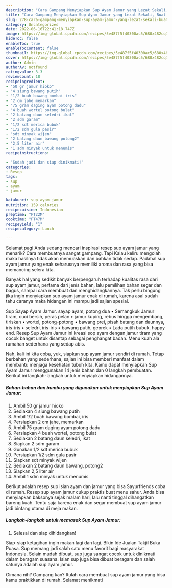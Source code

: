 ```yaml
---
description: "Cara Gampang Menyiapkan Sup Ayam Jamur yang Lezat Sekali, Buat Buka Puasa Sempurna"
title: "Cara Gampang Menyiapkan Sup Ayam Jamur yang Lezat Sekali, Buat Buka Puasa Sempurna"
slug: 278-cara-gampang-menyiapkan-sup-ayam-jamur-yang-lezat-sekali-buat-buka-puasa-sempurna
category: Uncategorized
date: 2022-06-16T22:41:18.747Z
image: https://img-global.cpcdn.com/recipes/5e487f5f40300ac5/680x482cq70/sup-ayam-jamur-foto-resep-utama.jpg
hideToc: false
enableToc: true
enableTocContent: false
thumbnail: https://img-global.cpcdn.com/recipes/5e487f5f40300ac5/680x482cq70/sup-ayam-jamur-foto-resep-utama.jpg
cover: https://img-global.cpcdn.com/recipes/5e487f5f40300ac5/680x482cq70/sup-ayam-jamur-foto-resep-utama.jpg
author: Admin
authorAv: notfound
ratingvalue: 3.3
reviewcount: 18
recipeingredient:
- "50 gr jamur hioko"
- "4 siung bawang putih"
- "1/2 buah bawang bombai iris"
- "2 cm jahe memarkan"
- "75 gram daging ayam potong dadu"
- "4 buah wortel potong bulat"
- "2 batang daun seledri ikat"
- "2 sdm garam"
- "1/2 sdt merica bubuk"
- "1/2 sdm gula pasir"
- "sdt minyak wijen"
- "2 batang daun bawang potong2"
- "2,5 liter air"
- "1 sdm minyak untuk menumis"
recipeinstructions:

- "Sudah jadi dan siap dinikmati!"
categories:
- Resep
tags:
- sup
- ayam
- jamur

katakunci: sup ayam jamur 
nutrition: 159 calories
recipecuisine: Indonesian
preptime: "PT22M"
cooktime: "PT47M"
recipeyield: "1"
recipecategory: Lunch

---
```



Selamat pagi Anda sedang mencari inspirasi resep sup ayam jamur yang menarik? Cara membuatnya sangat gampang. Tapi Kalau keliru mengolah maka hasilnya tidak akan memuaskan dan bahkan tidak sedap. Padahal sup ayam jamur yang enak seharusnya memiliki aroma dan rasa yang bisa memancing selera kita.


Banyak hal yang sedikit banyak berpengaruh terhadap kualitas rasa dari sup ayam jamur, pertama dari jenis bahan, lalu pemilihan bahan segar dan bagus, sampai cara membuat dan menghidangkannya. Tak perlu bingung jika ingin menyiapkan sup ayam jamur enak di rumah, karena asal sudah tahu caranya maka hidangan ini mampu jadi sajian spesial.

Sup Sayap Ayam Jamur. sayap ayam, potong dua • Semangkuk Jamur tiram, cuci bersih, peras pelan • jamur kuping, rebus hingga mengembang, tiriskan • wortel, potong-potong • bawang prei, pisah batang dan daunnya, iris-iris • seledri, iris-iris • bawang putih, geprek • Lada putih bubuk. happy end. Resep Sup Ayam Jamur ini kreasi sop ayam dengan jamur tiram yang cocok banget untuk disantap sebagai penghangat badan. Menu kuah ala rumahan sederhana yang sedap abis.


Nah, kali ini kita coba, yuk, siapkan sup ayam jamur sendiri di rumah. Tetap berbahan yang sederhana, sajian ini bisa memberi manfaat dalam membantu menjaga kesehatan tubuh kita. Kamu dapat menyiapkan Sup Ayam Jamur menggunakan 14 jenis bahan dan 0 langkah pembuatan. Berikut ini langkah-langkah untuk menyiapkan hidangannya.

<!--inarticleads1-->

##### Bahan-bahan dan bumbu yang digunakan untuk menyiapkan Sup Ayam Jamur:

1. Ambil 50 gr jamur hioko
1. Sediakan 4 siung bawang putih
1. Ambil 1/2 buah bawang bombai, iris
1. Persiapkan 2 cm jahe, memarkan
1. Ambil 75 gram daging ayam potong dadu
1. Persiapkan 4 buah wortel, potong bulat
1. Sediakan 2 batang daun seledri, ikat
1. Siapkan 2 sdm garam
1. Gunakan 1/2 sdt merica bubuk
1. Persiapkan 1/2 sdm gula pasir
1. Siapkan sdt minyak wijen
1. Sediakan 2 batang daun bawang, potong2
1. Siapkan 2,5 liter air
1. Ambil 1 sdm minyak untuk menumis


Berikut adalah resep sup isian ayam dan jamur yang bisa Sayurfriends coba di rumah. Resep sup ayam jamur cukup praktis buat menu sahur. Anda bisa menyiapkan baksonya sejak malam hari, lalu nanti tinggal dihangatkan bareng kuah. Tentu saja karena enak dan segar membuat sup ayam jamur jadi bintang utama di meja makan. 

<!--inarticleads2-->

##### Langkah-langkah untuk memasak Sup Ayam Jamur:


1. Selesai dan siap dihidangkan!

Siap-siap ketagihan ingin makan lagi dan lagi. Bikin Ide Jualan Takjil Buka Puasa. Sup memang jadi salah satu menu favorit bagi masyarakat Indonesia. Selain mudah dibuat, sup juga sangat cocok untuk dinikmati dalam beragam suasana. Isian sup juga bisa dibuat beragam dan salah satunya adalah sup ayam jamur. 

Gimana nih? Gampang kan? Itulah cara membuat sup ayam jamur yang bisa kamu praktikkan di rumah. Selamat menikmati
